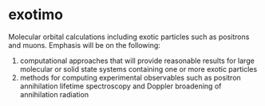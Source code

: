 exotimo
=======

Molecular orbital calculations including exotic particles such as positrons and muons. Emphasis will be on the following: 

1. computational approaches that will provide reasonable results for large molecular or solid state systems containing one or more exotic particles
2. methods for computing experimental observables such as positron annihilation lifetime spectroscopy and Doppler broadening of annihilation radiation
